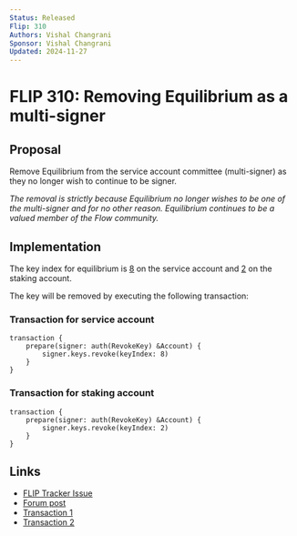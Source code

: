 ```yaml
---
Status: Released
Flip: 310
Authors: Vishal Changrani
Sponsor: Vishal Changrani
Updated: 2024-11-27
---
```


# FLIP 310: Removing Equilibrium as a multi-signer

## Proposal
Remove Equilibrium from the service account committee (multi-signer) as they no longer wish to continue to be signer.

_The removal is strictly because Equilibrium no longer wishes to be one of the multi-signer and for no other reason. Equilibrium continues to be a valued member of the Flow community._

## Implementation

The key index for equilibrium is [8](https://github.com/onflow/service-account/blob/main/flow.json#L25-L29) on the service account and [2](https://github.com/onflow/service-account/blob/main/flow-staking.json#L25-L30) on the staking account.

The key will be removed by executing the following transaction:

### Transaction for service account

```
transaction {
    prepare(signer: auth(RevokeKey) &Account) {
        signer.keys.revoke(keyIndex: 8)
    }
}
```

### Transaction for staking account

```
transaction {
    prepare(signer: auth(RevokeKey) &Account) {
        signer.keys.revoke(keyIndex: 2)
    }
}
```

## Links
- [FLIP Tracker Issue](https://github.com/onflow/flips/issues/310)
- [Forum post](https://forum.flow.com/t/flip-310-removing-equilibrium-as-a-multi-signer/6782)
- [Transaction 1](https://www.flowscan.io/tx/3969c4e8172afe32866c40dd16dbe3e591de42d336db32739c376d0351044434)
- [Transaction 2](https://www.flowscan.io/tx/c1b06e5a3a52c4bc526aac42189fe12ae8a7983752fe40d5560d670cb7ca06f1)